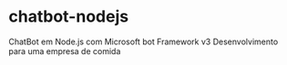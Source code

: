 # chatbot-nodejs
ChatBot em Node.js com Microsoft bot Framework v3
Desenvolvimento para uma empresa de comida
